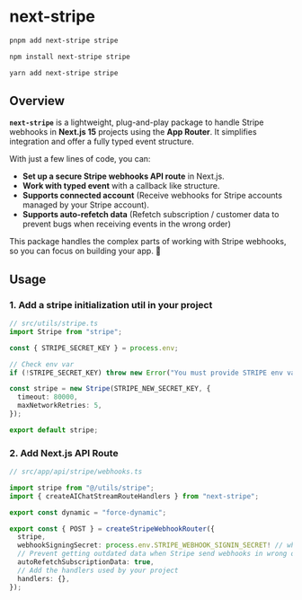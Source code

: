 # next-stripe

```bash
pnpm add next-stripe stripe
```

```bash
npm install next-stripe stripe
```

```bash
yarn add next-stripe stripe
```

## Overview

**`next-stripe`** is a lightweight, plug-and-play package to handle Stripe webhooks in **Next.js 15** projects using the **App Router**. It simplifies integration and offer a fully typed event structure.

With just a few lines of code, you can:

- **Set up a secure Stripe webhooks API route** in Next.js.
- **Work with typed event** with a callback like structure.
- **Supports connected account** (Receive webhooks for Stripe accounts managed by your Stripe account).
- **Supports auto-refetch data** (Refetch subscription / customer data to prevent bugs when receiving events in the wrong order)

This package handles the complex parts of working with Stripe webhooks, so you can focus on building your app. 🚀

## Usage

### 1. Add a stripe initialization util in your project

```typescript
// src/utils/stripe.ts
import Stripe from "stripe";

const { STRIPE_SECRET_KEY } = process.env;

// Check env var
if (!STRIPE_SECRET_KEY) throw new Error("You must provide STRIPE env vars.");

const stripe = new Stripe(STRIPE_NEW_SECRET_KEY, {
  timeout: 80000,
  maxNetworkRetries: 5,
});

export default stripe;
```

### 2. Add Next.js API Route

```typescript
// src/app/api/stripe/webhooks.ts

import stripe from "@/utils/stripe";
import { createAIChatStreamRouteHandlers } from "next-stripe";

export const dynamic = "force-dynamic";

export const { POST } = createStripeWebhookRouter({
  stripe,
  webhookSigningSecret: process.env.STRIPE_WEBHOOK_SIGNIN_SECRET! // whsec_XXXX,
  // Prevent getting outdated data when Stripe send webhooks in wrong order
  autoRefetchSubscriptionData: true,
  // Add the handlers used by your project
  handlers: {},
});
```
